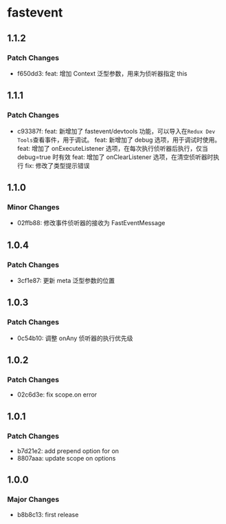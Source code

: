 # fastevent

## 1.1.2

### Patch Changes

-   f650dd3: feat: 增加 Context 泛型参数，用来为侦听器指定 this

## 1.1.1

### Patch Changes

-   c93387f: feat: 新增加了 fastevent/devtools 功能，可以导入在`Redux Dev Tools`查看事件，用于调试。
    feat: 新增加了 debug 选项，用于调试时使用。
    feat: 增加了 onExecuteListener 选项，在每次执行侦听器后执行，仅当 debug=true 时有效
    feat: 增加了 onClearListener 选项，在清空侦听器时执行
    fix: 修改了类型提示错误

## 1.1.0

### Minor Changes

-   02ffb88: 修改事件侦听器的接收为 FastEventMessage

## 1.0.4

### Patch Changes

-   3cf1e87: 更新 meta 泛型参数的位置

## 1.0.3

### Patch Changes

-   0c54b10: 调整 onAny 侦听器的执行优先级

## 1.0.2

### Patch Changes

-   02c6d3e: fix scope.on error

## 1.0.1

### Patch Changes

-   b7d21e2: add prepend option for on
-   8807aaa: update scope on options

## 1.0.0

### Major Changes

-   b8b8c13: first release
